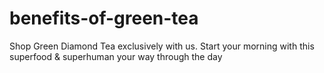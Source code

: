 # benefits-of-green-tea
Shop Green Diamond Tea exclusively with us. Start your morning with this superfood &amp; superhuman your way through the day
